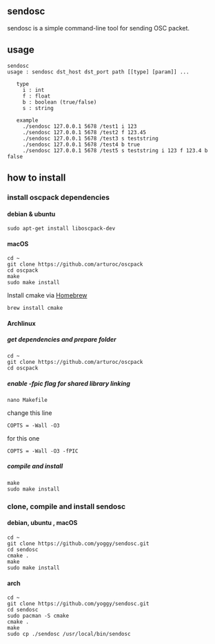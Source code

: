 ## sendosc
sendosc is a simple command-line tool for sending OSC packet.

## usage
```
sendosc
usage : sendosc dst_host dst_port path [[type] [param]] ...
 
   type
     i : int
     f : float
     b : boolean (true/false)
     s : string
 
   example
     ./sendosc 127.0.0.1 5678 /test1 i 123
     ./sendosc 127.0.0.1 5678 /test2 f 123.45
     ./sendosc 127.0.0.1 5678 /test3 s teststring
     ./sendosc 127.0.0.1 5678 /test4 b true
     ./sendosc 127.0.0.1 5678 /test5 s teststring i 123 f 123.4 b false
```

## how to install

### install oscpack dependencies

#### debian & ubuntu
```
sudo apt-get install liboscpack-dev
```

#### macOS 
```
cd ~
git clone https://github.com/arturoc/oscpack
cd oscpack 
make
sudo make install
```

Install cmake via [Homebrew](https://brew.sh/)
```
brew install cmake
```

#### Archlinux
##### get dependencies and prepare folder
````
cd ~
git clone https://github.com/arturoc/oscpack
cd oscpack 
````

##### enable -fpic flag for shared library linking
```
nano Makefile 
```
change this line
```
COPTS = -Wall -O3
```
for this one
```
COPTS = -Wall -O3 -fPIC
```
##### compile and install 
```
make
sudo make install
```

### clone, compile and install sendosc 
#### debian, ubuntu , macOS
```
cd ~
git clone https://github.com/yoggy/sendosc.git
cd sendosc
cmake .
make
sudo make install  
```

#### arch 
```
cd ~
git clone https://github.com/yoggy/sendosc.git
cd sendosc
sudo pacman -S cmake
cmake .
make
sudo cp ./sendosc /usr/local/bin/sendosc
```

